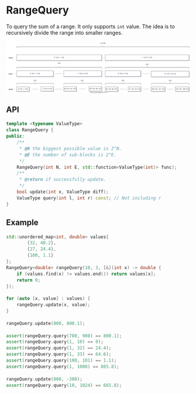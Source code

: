 # RangeQuery
To query the sum of a range. It only supports `int` value.
The idea is to recursively divide the range into smaller ranges.

![](visualize.svg)

## API
```cpp
template <typename ValueType>
class RangeQuery {
public:
    /**
     * @N the biggest possible value is 2^N.
     * @E the number of sub-blocks is 2^E.
     */
    RangeQuery(int N, int E, std::function<ValueType(int)> func);
    /**
     * @return if successfully update.
     */ 
    bool update(int x, ValueType diff);
    ValueType query(int l, int r) const; // Not including r
}
```

## Example
```cpp
std::unordered_map<int, double> values{
        {32, 40.2},
        {27, 24.4},
        {100, 1.1}
};
RangeQuery<double> rangeQuery(10, 3, [&](int x) -> double {
    if (values.find(x) != values.end()) return values[x];
    return 0;
});

for (auto [x, value] : values) {
    rangeQuery.update(x, value);
}

rangeQuery.update(800, 800.1);

assert(rangeQuery.query(700, 900) == 800.1);
assert(rangeQuery.query(1, 10) == 0);
assert(rangeQuery.query(1, 32) == 24.4);
assert(rangeQuery.query(1, 33) == 64.6);
assert(rangeQuery.query(100, 101) == 1.1);
assert(rangeQuery.query(1, 1000) == 865.8);

rangeQuery.update(800, -200);
assert(rangeQuery.query(10, 1024) == 665.8);

```

